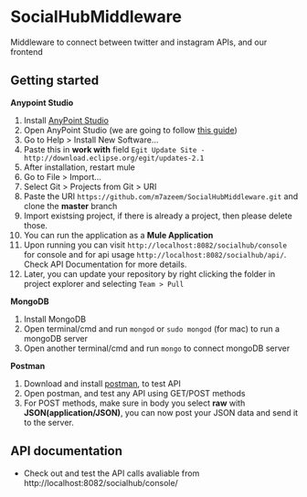 # SocialHubMiddleware
Middleware to connect between twitter and instagram APIs, and our frontend

## Getting started 

**Anypoint Studio**

1. Install [AnyPoint Studio](https://www.mulesoft.com/lp/dl/studio)
2. Open AnyPoint Studio (we are going to follow [this guide](https://docs.mulesoft.com/mule-user-guide/v/3.3/using-git-with-studio))
3. Go to Help > Install New Software...
4. Paste this in **work with** field ``` Egit Update Site - http://download.eclipse.org/egit/updates-2.1 ```
5. After installation, restart mule
6. Go to File > Import...
7. Select Git > Projects from Git > URI
8. Paste the URI ``` https://github.com/m7azeem/SocialHubMiddleware.git ``` and clone the **master** branch
9. Import existsing project, if there is already a project, then please delete those. 
10. You can run the application as a **Mule Application**
11. Upon running you can visit ```http://localhost:8082/socialhub/console``` for console and for api usage ```http://localhost:8082/socialhub/api/```. Check API Documentation for more details.
12. Later, you can update your repository by right clicking the folder in project explorer and selecting ```Team > Pull```

**MongoDB**

1. Install MongoDB
2. Open terminal/cmd and run ```mongod``` or ```sudo mongod``` (for mac) to run a mongoDB server
3. Open another terminal/cmd and run ```mongo``` to connect mongoDB server

**Postman**

1. Download and install [postman](https://www.getpostman.com/), to test API
2. Open postman, and test any API using GET/POST methods
3. For POST methods, make sure in body you select **raw** with **JSON(application/JSON)**, you can now post your JSON data and send it to the server.


## API documentation
- Check out and test the API calls avaliable from http://localhost:8082/socialhub/console/
